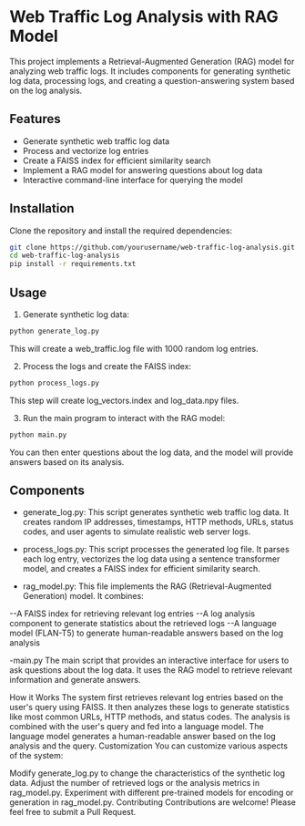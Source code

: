 # Web Traffic Log Analysis with RAG Model

This project implements a Retrieval-Augmented Generation (RAG) model for analyzing web traffic logs. It includes components for generating synthetic log data, processing logs, and creating a question-answering system based on the log analysis.

## Features

- Generate synthetic web traffic log data
- Process and vectorize log entries
- Create a FAISS index for efficient similarity search
- Implement a RAG model for answering questions about log data
- Interactive command-line interface for querying the model

## Installation

Clone the repository and install the required dependencies:

```bash
git clone https://github.com/yourusername/web-traffic-log-analysis.git
cd web-traffic-log-analysis
pip install -r requirements.txt
```

## Usage
1. Generate synthetic log data:
 
```bash
python generate_log.py
```

This will create a web_traffic.log file with 1000 random log entries.

2. Process the logs and create the FAISS index:
   
```bash
python process_logs.py
```
This step will create log_vectors.index and log_data.npy files.

3. Run the main program to interact with the RAG model:
   
```bash
python main.py
```
You can then enter questions about the log data, and the model will provide answers based on its analysis.

## Components
- generate_log.py:
This script generates synthetic web traffic log data. It creates random IP addresses, timestamps, HTTP methods, URLs, status codes, and user agents to simulate realistic web server logs.

- process_logs.py:
This script processes the generated log file. It parses each log entry, vectorizes the log data using a sentence transformer model, and creates a FAISS index for efficient similarity search.

- rag_model.py:
This file implements the RAG (Retrieval-Augmented Generation) model. It combines:

--A FAISS index for retrieving relevant log entries
--A log analysis component to generate statistics about the retrieved logs
--A language model (FLAN-T5) to generate human-readable answers based on the log analysis

-main.py
The main script that provides an interactive interface for users to ask questions about the log data. It uses the RAG model to retrieve relevant information and generate answers.

How it Works
The system first retrieves relevant log entries based on the user's query using FAISS.
It then analyzes these logs to generate statistics like most common URLs, HTTP methods, and status codes.
The analysis is combined with the user's query and fed into a language model.
The language model generates a human-readable answer based on the log analysis and the query.
Customization
You can customize various aspects of the system:

Modify generate_log.py to change the characteristics of the synthetic log data.
Adjust the number of retrieved logs or the analysis metrics in rag_model.py.
Experiment with different pre-trained models for encoding or generation in rag_model.py.
Contributing
Contributions are welcome! Please feel free to submit a Pull Request.
